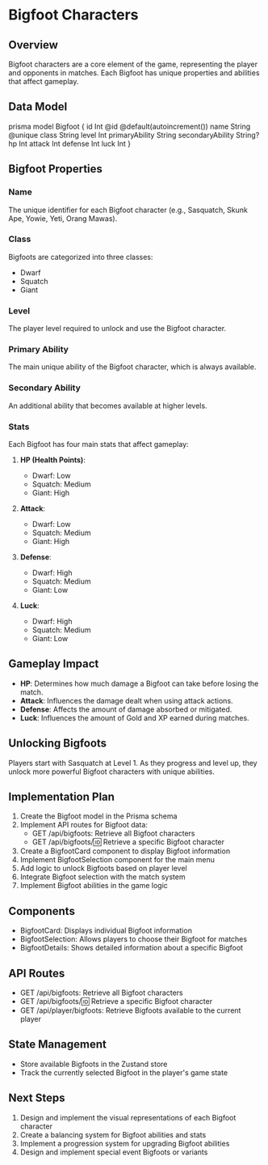 # Bigfoot Characters

## Overview
Bigfoot characters are a core element of the game, representing the player and opponents in matches. Each Bigfoot has unique properties and abilities that affect gameplay.

## Data Model


prisma
model Bigfoot {
  id              Int     @id @default(autoincrement())
  name            String  @unique
  class           String
  level           Int
  primaryAbility  String
  secondaryAbility String?
  hp              Int
  attack          Int
  defense         Int
  luck            Int
}


## Bigfoot Properties

### Name
The unique identifier for each Bigfoot character (e.g., Sasquatch, Skunk Ape, Yowie, Yeti, Orang Mawas).

### Class
Bigfoots are categorized into three classes:
- Dwarf
- Squatch
- Giant

### Level
The player level required to unlock and use the Bigfoot character.

### Primary Ability
The main unique ability of the Bigfoot character, which is always available.

### Secondary Ability
An additional ability that becomes available at higher levels.

### Stats
Each Bigfoot has four main stats that affect gameplay:

1. **HP (Health Points)**:
   - Dwarf: Low
   - Squatch: Medium
   - Giant: High

2. **Attack**:
   - Dwarf: Low
   - Squatch: Medium
   - Giant: High

3. **Defense**:
   - Dwarf: High
   - Squatch: Medium
   - Giant: Low

4. **Luck**:
   - Dwarf: High
   - Squatch: Medium
   - Giant: Low

## Gameplay Impact

- **HP**: Determines how much damage a Bigfoot can take before losing the match.
- **Attack**: Influences the damage dealt when using attack actions.
- **Defense**: Affects the amount of damage absorbed or mitigated.
- **Luck**: Influences the amount of Gold and XP earned during matches.

## Unlocking Bigfoots

Players start with Sasquatch at Level 1. As they progress and level up, they unlock more powerful Bigfoot characters with unique abilities.

## Implementation Plan

1. Create the Bigfoot model in the Prisma schema
2. Implement API routes for Bigfoot data:
   - GET /api/bigfoots: Retrieve all Bigfoot characters
   - GET /api/bigfoots/:id: Retrieve a specific Bigfoot character
3. Create a BigfootCard component to display Bigfoot information
4. Implement BigfootSelection component for the main menu
5. Add logic to unlock Bigfoots based on player level
6. Integrate Bigfoot selection with the match system
7. Implement Bigfoot abilities in the game logic

## Components

- BigfootCard: Displays individual Bigfoot information
- BigfootSelection: Allows players to choose their Bigfoot for matches
- BigfootDetails: Shows detailed information about a specific Bigfoot

## API Routes

- GET /api/bigfoots: Retrieve all Bigfoot characters
- GET /api/bigfoots/:id: Retrieve a specific Bigfoot character
- GET /api/player/bigfoots: Retrieve Bigfoots available to the current player

## State Management

- Store available Bigfoots in the Zustand store
- Track the currently selected Bigfoot in the player's game state

## Next Steps

1. Design and implement the visual representations of each Bigfoot character
2. Create a balancing system for Bigfoot abilities and stats
3. Implement a progression system for upgrading Bigfoot abilities
4. Design and implement special event Bigfoots or variants